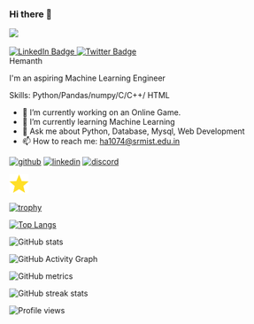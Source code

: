 ### Hi there 👋
![](https://ltecnologia.com.br/blog/wp-content/uploads/2015/02/helloworld.png)

<div id="badges">
  <a href="your-linkedin-URL">
    <img src="https://img.shields.io/badge/LinkedIn-blue?style=for-the-badge&logo=linkedin&logoColor=white" alt="LinkedIn Badge"/>
  </a>
  <a href="your-twitter-URL">
    <img src="https://img.shields.io/badge/Twitter-blue?style=for-the-badge&logo=twitter&logoColor=white" alt="Twitter Badge"/>
  </a>
</div>
Hemanth
<img src="https://komarev.com/ghpvc/?username=your-github-username&style=flat-square&color=blue" alt=""/>

I'm an aspiring Machine Learning Engineer

Skills: Python/Pandas/numpy/C/C++/ HTML 

- 🔭 I’m currently working on an  Online Game. 
- 🌱 I’m currently learning Machine Learning 
- 💬 Ask me about Python, Database, Mysql, Web Development 
- 📫 How to reach me: ha1074@srmist.edu.in 


[<img src='https://cdn.jsdelivr.net/npm/simple-icons@3.0.1/icons/github.svg' alt='github' height='40'>](https://github.com/hemanthallugunti)  [<img src='https://cdn.jsdelivr.net/npm/simple-icons@3.0.1/icons/linkedin.svg' alt='linkedin' height='40'>](https://www.linkedin.com/in/https://www.linkedin.com/in/hemanth-allugunti-883b36216//)  [<img src='https://cdn.jsdelivr.net/npm/simple-icons@3.0.1/icons/discord.svg' alt='discord' height='40'>](discordapp.com/users/959046944129425428)  

<a href='https://stars.github.com/'><img src='https://raw.githubusercontent.com/acervenky/animated-github-badges/master/assets/starbadge.gif' width='35' height='35'></a> 

[![trophy](https://github-profile-trophy.vercel.app/?username=hemanthallugunti)](https://github.com/ryo-ma/github-profile-trophy)

[![Top Langs](https://github-readme-stats.vercel.app/api/top-langs/?username=hemanthallugunti)](https://github.com/anuraghazra/github-readme-stats)

![GitHub stats](https://github-readme-stats.vercel.app/api?username=hemanthallugunti&show_icons=true)  

![GitHub Activity Graph](https://activity-graph.herokuapp.com/graph?username=hemanthallugunti)  

![GitHub metrics](https://metrics.lecoq.io/hemanthallugunti)  

![GitHub streak stats](https://streak-stats.demolab.com/?user=hemanthallugunti)  

![Profile views](https://gpvc.arturio.dev/hemanthallugunti)  
